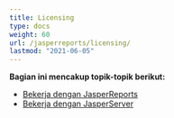 ```yaml
---
title: Licensing
type: docs
weight: 60
url: /jasperreports/licensing/
lastmod: "2021-06-05"
---
```


**Bagian ini mencakup topik-topik berikut:**

- [Bekerja dengan JasperReports](/pdf/jasperreports/working-with-jasperreports/)
- [Bekerja dengan JasperServer](/pdf/jasperreports/working-with-jasperserver/)